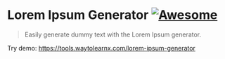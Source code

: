 # Lorem Ipsum Generator [![Awesome](https://cdn.rawgit.com/sindresorhus/awesome/d7305f38d29fed78fa85652e3a63e154dd8e8829/media/badge.svg)](https://github.com/sindresorhus/awesome)

>Easily generate dummy text with the Lorem Ipsum generator.

Try demo: https://tools.waytolearnx.com/lorem-ipsum-generator
